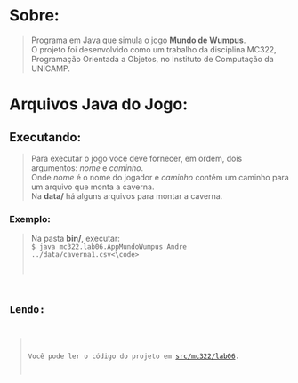 # Sobre:
>Programa em Java que simula o jogo **Mundo de Wumpus**.  
O projeto foi desenvolvido como um trabalho da disciplina MC322, Programação Orientada a Objetos, no Instituto de Computação da UNICAMP.

# Arquivos Java do Jogo: 
## Executando:
>Para executar o jogo você deve fornecer, em ordem, dois argumentos: *nome* e *caminho*.  
Onde *nome* é o nome do jogador e *caminho* contém um caminho para um arquivo que monta a caverna.  
Na **data/** há alguns arquivos para montar a caverna.
### Exemplo:
>Na pasta **bin/**, executar:  
<code>$ java mc322.lab06.AppMundoWumpus Andre ../data/caverna1.csv<\code>
## Lendo:
>Você pode ler o código do projeto em [src/mc322/lab06](./src/mc322/lab06).
